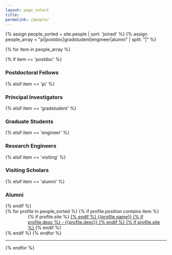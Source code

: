 ```yaml
---
layout: page_select
title:
permalink: /people/
---
```


{% assign people_sorted = site.people | sort: 'joined' %}
{% assign people_array = "pi|postdoc|gradstudent|engineer|alumni" | split: "|" %}

{% for item in people_array %}

<div class="pos_header">
{% if item == 'postdoc' %}
    <h3>Postdoctoral Fellows</h3>
{% elsif item == 'pi' %}
    <h3>Principal Investigators</h3>
{% elsif item == 'gradstudent' %}
    <h3>Graduate Students</h3>
{% elsif item == 'engineer' %}
    <h3>Research Engineers</h3>
{% elsif item == 'visiting' %}
    <h3>Visiting Scholars</h3>
{% elsif item == 'alumni' %}
    <h3>Alumni</h3>
{% endif %}
</div>

<div class="content list people">
  {% for profile in people_sorted %}
    {% if profile.position contains item %}
    <div class="list-item-people {{profile.cat|replace: ' ', '-'}} {{profile.subcat|replace: ' ', '-'}}">
      <p style="text-align: left; padding-left: 5em; margin: 0;">
          {% if profile.site %}
            <a class="name" href="{{profile.site}}">
          {% endif %}
          {{profile.name}}
          {% if profile.desc %}
          - {{profile.desc}}
          {% endif %}
          {% if profile.site %}
            </a>
          {% endif %}
      </p>
    </div>
    {% endif %}
  {% endfor %}
</div>
<hr>

{% endfor %}
